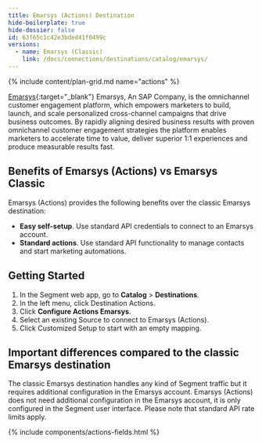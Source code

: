 ```yaml
---
title: Emarsys (Actions) Destination
hide-boilerplate: true
hide-dossier: false
id: 63f65c1c42e3bded41f0499c
versions:
  - name: Emarsys (Classic)
    link: /docs/connections/destinations/catalog/emarsys/
---
```

{% include content/plan-grid.md name="actions" %}

[Emarsys](https://www.emarsys.com){:target="_blank"} Emarsys, An SAP Company, is the omnichannel customer engagement platform, which empowers marketers to build, launch, and scale personalized cross-channel campaigns that drive business outcomes. By rapidly aligning desired business results with proven omnichannel customer engagement strategies the platform enables marketers to accelerate time to value, deliver superior 1:1 experiences and produce measurable results fast.


## Benefits of Emarsys (Actions) vs Emarsys Classic

Emarsys (Actions) provides the following benefits over the classic Emarsys destination:

- **Easy self-setup**. Use standard API credentials to connect to an Emarsys account.
- **Standard actions**. Use standard API functionality to manage contacts and start marketing automations.


## Getting Started

1. In the Segment web app, go to **Catalog** > **Destinations**.
2. In the left menu, click Destination Actions.
3. Click **Configure Actions Emarsys**.
4. Select an existing Source to connect to Emarsys (Actions).
5. Click Customized Setup to start with an empty mapping.

## Important differences compared to the classic Emarsys destination

The classic Emarsys destination handles any kind of Segment traffic but it requires additional configuration in the Emarsys account. Emarsys (Actions) does not need additional configuration in the Emarsys account, it is only configured in the Segment user interface. 
Please note that standard API rate limits apply. 

{% include components/actions-fields.html %}

